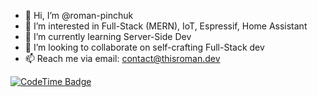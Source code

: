 - 👋 Hi, I’m @roman-pinchuk
- 👀 I’m interested in Full-Stack (MERN), IoT, Espressif, Home Assistant
- 🌱 I’m currently learning Server-Side Dev
- 💞️ I’m looking to collaborate on self-crafting Full-Stack dev
- 📫 Reach me via email: contact@thisroman.dev

<!---
roman-pinchuk/roman-pinchuk is a ✨ special ✨ repository because its `README.md` (this file) appears on your GitHub profile.
You can click the Preview link to take a look at your changes.
--->

[![CodeTime Badge](https://shields.jannchie.com/endpoint?style=for-the-badge&color=222&url=https%3A%2F%2Fapi.codetime.dev%2Fv3%2Fusers%2Fshield%3Fuid%3D33852)](https://codetime.dev)
